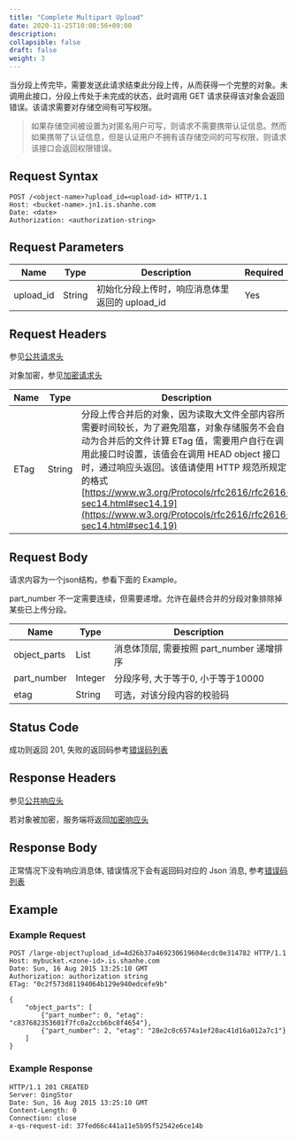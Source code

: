 ```yaml
---
title: "Complete Multipart Upload"
date: 2020-11-25T10:08:56+09:00
description:
collapsible: false
draft: false
weight: 3
---
```




当分段上传完毕，需要发送此请求结束此分段上传，从而获得一个完整的对象。未调用此接口，分段上传处于未完成的状态，此时调用 GET 请求获得该对象会返回错误。该请求需要对存储空间有可写权限。

> 如果存储空间被设置为对匿名用户可写，则请求不需要携带认证信息。然而如果携带了认证信息，但是认证用户不拥有该存储空间的可写权限，则请求该接口会返回权限错误。

## Request Syntax

```http
POST /<object-name>?upload_id=<upload-id> HTTP/1.1
Host: <bucket-name>.jn1.is.shanhe.com
Date: <date>
Authorization: <authorization-string>
```

## Request Parameters

| Name | Type | Description | Required |
| --- | --- | --- | --- |
| upload_id | String | 初始化分段上传时，响应消息体里返回的 upload_id | Yes |

## Request Headers

参见[公共请求头](../../../common_header/#请求头字段-request-header)

对象加密，参见[加密请求头](../../../common/encryption/#加密请求头)

| Name | Type | Description | Required |
| --- | --- | --- | --- |
| ETag | String | 分段上传合并后的对象，因为读取大文件全部内容所需要时间较长，为了避免阻塞，对象存储服务不会自动为合并后的文件计算 ETag 值，需要用户自行在调用此接口时设置，该值会在调用 HEAD object 接口时，通过响应头返回。该值请使用 HTTP 规范所规定的格式 [https://www.w3.org/Protocols/rfc2616/rfc2616-sec14.html#sec14.19](https://www.w3.org/Protocols/rfc2616/rfc2616-sec14.html#sec14.19) | No |

## Request Body

请求内容为一个json结构，参看下面的 Example。

part_number 不一定需要连续，但需要递增。允许在最终合并的分段对象排除掉某些已上传分段。

| Name | Type | Description |
| --- | --- | --- |
| object_parts | List | 消息体顶层, 需要按照 part_number 递增排序 |
| part_number | Integer | 分段序号, 大于等于0, 小于等于10000 |
| etag        | String  | 可选，对该分段内容的校验码 |

## Status Code

成功则返回 201, 失败的返回码参考[错误码列表](../../../error_code/)

## Response Headers

参见[公共响应头](../../../common_header/#响应头字段-request-header)

若对象被加密，服务端将返回[加密响应头](../../../common/encryption/#加密请求头)

## Response Body

正常情况下没有响应消息体, 错误情况下会有返回码对应的 Json 消息, 参考[错误码列表](../../../error_code/)


## Example

### Example Request

```http
POST /large-object?upload_id=4d26b37a469230619604ecdc0e314782 HTTP/1.1
Host: mybucket.<zone-id>.is.shanhe.com
Date: Sun, 16 Aug 2015 13:25:10 GMT
Authorization: authorization string
ETag: "0c2f573d81194064b129e940edcefe9b"

{
    "object_parts": [
        {"part_number": 0, "etag": "c837682353601f7fc0a2ccb6bc8f4654"},
        {"part_number": 2, "etag": "28e2c0c6574a1ef20ac41d16a012a7c1"}
    ]
}
```

### Example Response

```http
HTTP/1.1 201 CREATED
Server: QingStor
Date: Sun, 16 Aug 2015 13:25:10 GMT
Content-Length: 0
Connection: close
x-qs-request-id: 37fed66c441a11e5b95f52542e6ce14b
```
